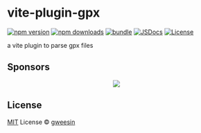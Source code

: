 # vite-plugin-gpx

[![npm version][npm-version-src]][npm-version-href]
[![npm downloads][npm-downloads-src]][npm-downloads-href]
[![bundle][bundle-src]][bundle-href]
[![JSDocs][jsdocs-src]][jsdocs-href]
[![License][license-src]][license-href]

a vite plugin to parse gpx files

## Sponsors

<p align="center">
  <a href="https://cdn.jsdelivr.net/gh/gweesin/static/sponsors.svg">
    <img src='https://cdn.jsdelivr.net/gh/gweesin/static/sponsors.svg'/>
  </a>
</p>

## License

[MIT](./LICENSE) License © [gweesin](https://github.com/gweesin)

<!-- Badges -->

[npm-version-src]: https://img.shields.io/npm/v/vite-plugin-gpx?style=flat&colorA=080f12&colorB=1fa669
[npm-version-href]: https://npmjs.com/package/vite-plugin-gpx
[npm-downloads-src]: https://img.shields.io/npm/dm/vite-plugin-gpx?style=flat&colorA=080f12&colorB=1fa669
[npm-downloads-href]: https://npmjs.com/package/vite-plugin-gpx
[bundle-src]: https://img.shields.io/bundlephobia/minzip/vite-plugin-gpx?style=flat&colorA=080f12&colorB=1fa669&label=minzip
[bundle-href]: https://bundlephobia.com/result?p=vite-plugin-gpx
[license-src]: https://img.shields.io/github/license/gweesin/vite-plugin-gpx.svg?style=flat&colorA=080f12&colorB=1fa669
[license-href]: https://github.com/gweesin/vite-plugin-gpx/blob/main/LICENSE
[jsdocs-src]: https://img.shields.io/badge/jsdocs-reference-080f12?style=flat&colorA=080f12&colorB=1fa669
[jsdocs-href]: https://www.jsdocs.io/package/vite-plugin-gpx
